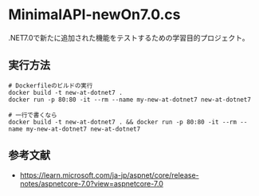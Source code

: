 # MinimalAPI-newOn7.0.cs

.NET7.0で新たに追加された機能をテストするための学習目的プロジェクト。  

## 実行方法

```shell
# Dockerfileのビルドの実行
docker build -t new-at-dotnet7 .
docker run -p 80:80 -it --rm --name my-new-at-dotnet7 new-at-dotnet7

# 一行で書くなら
docker build -t new-at-dotnet7 . && docker run -p 80:80 -it --rm --name my-new-at-dotnet7 new-at-dotnet7
```

## 参考文献

- <https://learn.microsoft.com/ja-jp/aspnet/core/release-notes/aspnetcore-7.0?view=aspnetcore-7.0>
